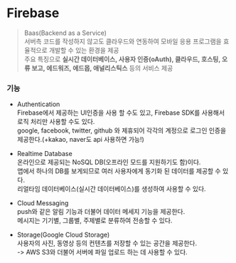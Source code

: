 # Firebase
> Baas(Backend as a Service)  
> 서버측 코드를 작성하지 않고도 클라우드와 연동하여 모바일 응용 프로그램을 효율적으로 개발할 수 있는 환경을 제공  
> 주요 특징으로 <b>실시간 데이터베이스, 사용자 인증(oAuth), 클라우드, 호스팅, 오류 보고, 에드워즈, 에드몹, 애널리스틱스</b> 등의 서비스 제공  

### 기능

- Authentication  
Firebase에서 제공하는 UI인증을 사용 할 수도 있고, Firebase SDK를 사용해서 로직 처리만 사용할 수도 있다.  
google, facebook, twitter, github 와 제휴되어 각각의 계정으로 로그인 인증을 제공한다.(+kakao, naver도 api 사용하면 가능!)  

 
- Realtime Database  
온라인으로 제공되는 NoSQL DB(오프라인 모드를 지원하기도 함)이다.  
앱에서 하나의 DB를 보게되므로 여러 사용자에게 동기화 된 데이터를 제공할 수 있다.  
리얼타임 데이터베이스(실시간 데이터베이스)를 생성하여 사용할 수 있다.  


- Cloud Messaging  
push와 같은 알림 기능과 더불어 데이터 메세지 기능을 제공한다.  
메시지는 기기별, 그룹별, 주제별로 분류하여 전송할 수 있다.  


- Storage(Google Cloud Storage)  
사용자의 사진, 동영상 등의 컨텐츠를 저장할 수 있는 공간을 제공한다.  
-> AWS S3와 더불어 서버에 파일 업로드 하는 데 사용할 수 있다.

